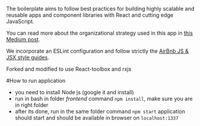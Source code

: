The boilerplate aims to follow best practices for building highly scalable and reusable apps and component libraries with React and cutting edge JavaScript.

You can read more about the organizational strategy used in this app in [this Medium post](https://medium.com/front-end-hacking/the-secret-to-organization-in-functional-programming-913484e85fc9#.6htl4s54y).

We incorporate an ESLint configuration and follow strictly the [AirBnb JS & JSX style guides](https://github.com/airbnb/javascript).

Forked and modified to use React-toolbox and rxjs

#How to run application

- you need to install Node js (google it and install)
- run in bash in folder _frontend_ command `npm install`, make sure you are in right folder
- after its done, run in the same folder command `npm start` application should start and should be available in browser on `localhost:1337`